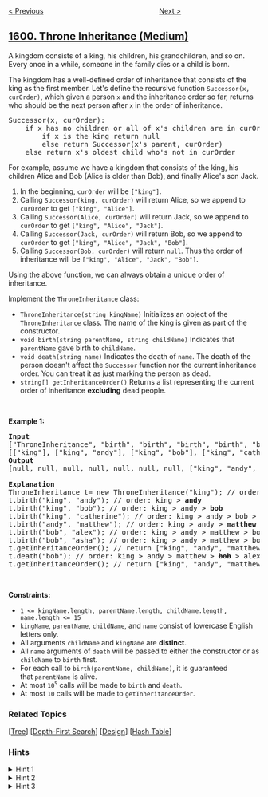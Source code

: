 <!--|This file generated by command(leetcode description); DO NOT EDIT.    |-->
<!--+----------------------------------------------------------------------+-->
<!--|@author    openset <openset.wang@gmail.com>                           |-->
<!--|@link      https://github.com/openset                                 |-->
<!--|@home      https://github.com/openset/leetcode                        |-->
<!--+----------------------------------------------------------------------+-->

[< Previous](../maximum-profit-of-operating-a-centennial-wheel "Maximum Profit of Operating a Centennial Wheel")
　　　　　　　　　　　　　　　　
[Next >](../maximum-number-of-achievable-transfer-requests "Maximum Number of Achievable Transfer Requests")

## [1600. Throne Inheritance (Medium)](https://leetcode.com/problems/throne-inheritance "皇位继承顺序")

<p>A kingdom consists of a king, his children, his grandchildren, and so on. Every once in a while, someone in the family dies or a child is born.</p>

<p>The kingdom has a well-defined order of inheritance that consists of the king as the first member. Let&#39;s define the recursive function <code>Successor(x, curOrder)</code>, which given a person <code>x</code> and the inheritance order so far, returns who should be the next person after <code>x</code> in the order of inheritance.</p>

<pre>
Successor(x, curOrder):
    if x has no children or all of x&#39;s children are in curOrder:
        if x is the king return null
        else return Successor(x&#39;s parent, curOrder)
    else return x&#39;s oldest child who&#39;s not in curOrder
</pre>

<p>For example, assume we have a kingdom that consists of the king, his children Alice and Bob (Alice is older than Bob), and finally Alice&#39;s son Jack.</p>

<ol>
	<li>In the beginning, <code>curOrder</code> will be <code>[&quot;king&quot;]</code>.</li>
	<li>Calling <code>Successor(king, curOrder)</code> will return Alice, so we append to <code>curOrder</code> to get <code>[&quot;king&quot;, &quot;Alice&quot;]</code>.</li>
	<li>Calling <code>Successor(Alice, curOrder)</code> will return Jack, so we append to <code>curOrder</code> to get <code>[&quot;king&quot;, &quot;Alice&quot;, &quot;Jack&quot;]</code>.</li>
	<li>Calling <code>Successor(Jack, curOrder)</code> will return Bob, so we append to <code>curOrder</code> to get <code>[&quot;king&quot;, &quot;Alice&quot;, &quot;Jack&quot;, &quot;Bob&quot;]</code>.</li>
	<li>Calling <code>Successor(Bob, curOrder)</code> will return <code>null</code>. Thus the order of inheritance will be <code>[&quot;king&quot;, &quot;Alice&quot;, &quot;Jack&quot;, &quot;Bob&quot;]</code>.</li>
</ol>

<p>Using the above function, we can always obtain a unique order of inheritance.</p>

<p>Implement the <code>ThroneInheritance</code> class:</p>

<ul>
	<li><code>ThroneInheritance(string kingName)</code> Initializes an object of the <code>ThroneInheritance</code> class. The name of the king is given as part of the constructor.</li>
	<li><code>void birth(string parentName, string childName)</code> Indicates that <code>parentName</code> gave birth to <code>childName</code>.</li>
	<li><code>void death(string name)</code> Indicates the death of <code>name</code>. The death of the person doesn&#39;t affect the <code>Successor</code> function nor the current inheritance order. You can treat it as just marking the person as dead.</li>
	<li><code>string[] getInheritanceOrder()</code> Returns a list representing the current order of inheritance <strong>excluding</strong> dead people.</li>
</ul>

<p>&nbsp;</p>
<p><strong>Example 1:</strong></p>

<pre>
<strong>Input</strong>
[&quot;ThroneInheritance&quot;, &quot;birth&quot;, &quot;birth&quot;, &quot;birth&quot;, &quot;birth&quot;, &quot;birth&quot;, &quot;birth&quot;, &quot;getInheritanceOrder&quot;, &quot;death&quot;, &quot;getInheritanceOrder&quot;]
[[&quot;king&quot;], [&quot;king&quot;, &quot;andy&quot;], [&quot;king&quot;, &quot;bob&quot;], [&quot;king&quot;, &quot;catherine&quot;], [&quot;andy&quot;, &quot;matthew&quot;], [&quot;bob&quot;, &quot;alex&quot;], [&quot;bob&quot;, &quot;asha&quot;], [null], [&quot;bob&quot;], [null]]
<strong>Output</strong>
[null, null, null, null, null, null, null, [&quot;king&quot;, &quot;andy&quot;, &quot;matthew&quot;, &quot;bob&quot;, &quot;alex&quot;, &quot;asha&quot;, &quot;catherine&quot;], null, [&quot;king&quot;, &quot;andy&quot;, &quot;matthew&quot;, &quot;alex&quot;, &quot;asha&quot;, &quot;catherine&quot;]]

<strong>Explanation</strong>
ThroneInheritance t= new ThroneInheritance(&quot;king&quot;); // order: <strong>king</strong>
t.birth(&quot;king&quot;, &quot;andy&quot;); // order: king &gt; <strong>andy</strong>
t.birth(&quot;king&quot;, &quot;bob&quot;); // order: king &gt; andy &gt; <strong>bob</strong>
t.birth(&quot;king&quot;, &quot;catherine&quot;); // order: king &gt; andy &gt; bob &gt; <strong>catherine</strong>
t.birth(&quot;andy&quot;, &quot;matthew&quot;); // order: king &gt; andy &gt; <strong>matthew</strong> &gt; bob &gt; catherine
t.birth(&quot;bob&quot;, &quot;alex&quot;); // order: king &gt; andy &gt; matthew &gt; bob &gt; <strong>alex</strong> &gt; catherine
t.birth(&quot;bob&quot;, &quot;asha&quot;); // order: king &gt; andy &gt; matthew &gt; bob &gt; alex &gt; <strong>asha</strong> &gt; catherine
t.getInheritanceOrder(); // return [&quot;king&quot;, &quot;andy&quot;, &quot;matthew&quot;, &quot;bob&quot;, &quot;alex&quot;, &quot;asha&quot;, &quot;catherine&quot;]
t.death(&quot;bob&quot;); // order: king &gt; andy &gt; matthew &gt; <strong><s>bob</s></strong> &gt; alex &gt; asha &gt; catherine
t.getInheritanceOrder(); // return [&quot;king&quot;, &quot;andy&quot;, &quot;matthew&quot;, &quot;alex&quot;, &quot;asha&quot;, &quot;catherine&quot;]
</pre>

<p>&nbsp;</p>
<p><strong>Constraints:</strong></p>

<ul>
	<li><code>1 &lt;= kingName.length, parentName.length, childName.length, name.length &lt;= 15</code></li>
	<li><code>kingName</code>, <code>parentName</code>, <code>childName</code>, and <code>name</code> consist of lowercase English letters only.</li>
	<li>All arguments <code>childName</code> and <code>kingName</code> are <strong>distinct</strong>.</li>
	<li>All <code>name</code> arguments of <code>death</code> will be passed to either the constructor or as <code>childName</code> to <code>birth</code> first.</li>
	<li>For each call to&nbsp;<code>birth(parentName, childName)</code>, it is guaranteed that&nbsp;<code>parentName</code> is alive.</li>
	<li>At most <code>10<sup>5</sup></code> calls will be made to <code>birth</code> and <code>death</code>.</li>
	<li>At most <code>10</code> calls will be made to <code>getInheritanceOrder</code>.</li>
</ul>

### Related Topics
  [[Tree](../../tag/tree/README.md)]
  [[Depth-First Search](../../tag/depth-first-search/README.md)]
  [[Design](../../tag/design/README.md)]
  [[Hash Table](../../tag/hash-table/README.md)]

### Hints
<details>
<summary>Hint 1</summary>
Create a tree structure of the family.
</details>

<details>
<summary>Hint 2</summary>
Without deaths, the order of inheritance is simply a pre-order traversal of the tree.
</details>

<details>
<summary>Hint 3</summary>
Mark the dead family members tree nodes and don't include them in the final order.
</details>
